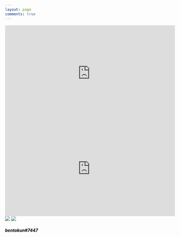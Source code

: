 ```yaml
---
layout: page
comments: true
---
```


<div class = "videoWrapper" style="display: inline-block;">
<iframe width="560" height="315" src="https://www.youtube.com/embed/videoseries?list=PL6oc55DwaT6LHE7EmLjT8dgB5nXqEyUGh" frameborder="0" allow="autoplay; encrypted-media" allowfullscreen></iframe>
</div>

<div class = "videoWrapper" style="display: inline-block;">
<iframe width="560" height="315" src="https://www.youtube.com/embed/g_CmDX62Ir4" frameborder="0" allow="autoplay; encrypted-media" allowfullscreen></iframe>
</div>

<img src = "http://i0.kym-cdn.com/photos/images/original/001/156/965/04f.png" />
<img src = "https://discordemoji.com/assets/emoji/ThinkSpinner.png" style="display: inline-block;" />

<p>
<h5 style="color: black;">bentokun#7447</h5>
</p>